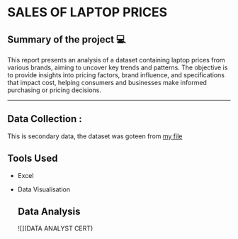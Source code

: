 # SALES OF LAPTOP PRICES
## Summary of the project 💻
This report presents an analysis of a dataset containing laptop prices from various brands, aiming to uncover key trends and patterns. The objective is to provide insights into pricing factors, brand influence, and specifications that impact cost, helping consumers and businesses make informed purchasing or pricing decisions.
***
## Data Collection :
This is secondary data, the dataset was goteen from [my file](laptop_prices_tommy)
## Tools Used
- Excel

- Data Visualisation

  ## Data Analysis
  ![](DATA ANALYST CERT)
  
  
